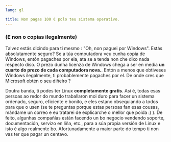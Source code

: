 ```yaml
---
lang: gl

title: Non pagas 100 € polo teu sistema operativo.
---
```


<h3>(E non o copias ilegalmente)</h3>

Talvez estás dicindo para ti mesmo : "Oh, non paguei por Windows". Estás absolutamente seguro? Se a túa computadora
veu cunha copia de Windows, entón pagaches por ela, ata se a tenda non che dixo nada respecto diso. O prezo
dunha licenza de Windows chega a ser en media <b>un cuarto do prezo de cada computadora nova.</b>. Entón a menos que
obtiveses Windows ilegalmente, ti probablemente pagaches por el. De onde cres que Microsoft obtén o seu diñeiro ?

Doutra banda, ti podes ter Linux <b>completamente gratis</b>. Así é, todas esas persoas ao redor do mundo
traballaron moi duro para facer un sistema ordenado, seguro, eficiente e bonito, e eles estano obsequiando a todos
para que o usen (se te preguntas porque estas persoas fan esas cousas, mándame un correo e eu tratarei de explicarche
o mellor que poida :) ). De feito, algunhas compañías están facendo un bo negocio vendendo soporte, documentación,
servizo en liña, etc., para a súa propia versión de Linux e isto é algo realmente bo. Afortunadamente a maior
parte do tempo ti non vas ter que pagar un centavo.




